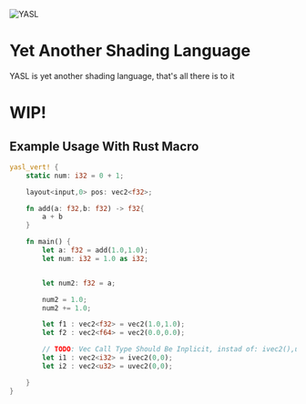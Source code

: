 ![YASL](https://i.imgur.com/WKXKh1V.png)
# Yet Another Shading Language
YASL is yet another shading language, that's all there is to it

# WIP!

## Example Usage With Rust Macro
```rust
yasl_vert! {
    static num: i32 = 0 + 1;

    layout<input,0> pos: vec2<f32>;

    fn add(a: f32,b: f32) -> f32{
        a + b
    }

    fn main() {
        let a: f32 = add(1.0,1.0);
        let num: i32 = 1.0 as i32;


        let num2: f32 = a;

        num2 = 1.0;
        num2 += 1.0;

        let f1 : vec2<f32> = vec2(1.0,1.0);
        let f2 : vec2<f64> = vec2(0.0,0.0);

        // TODO: Vec Call Type Should Be Inplicit, instad of: ivec2(),uvec2() etc.
        let i1 : vec2<i32> = ivec2(0,0);
        let i2 : vec2<u32> = uvec2(0,0);

    }
}
```
